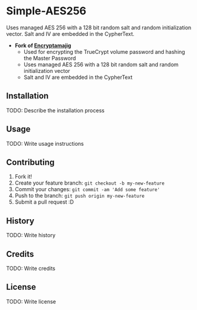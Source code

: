 # Simple-AES256
Uses managed AES 256 with a 128 bit random salt and random initialization vector. Salt and IV are embedded in the CypherText.

* **Fork of [Encryptamajig](https://github.com/jbubriski/Encryptamajig)**
  - Used for encrypting the TrueCrypt volume password and hashing the Master Password
  - Uses managed AES 256 with a 128 bit random salt and random initialization vector
  - Salt and IV are embedded in the CypherText

## Installation

TODO: Describe the installation process

## Usage

TODO: Write usage instructions

## Contributing

1. Fork it!
2. Create your feature branch: `git checkout -b my-new-feature`
3. Commit your changes: `git commit -am 'Add some feature'`
4. Push to the branch: `git push origin my-new-feature`
5. Submit a pull request :D

## History

TODO: Write history

## Credits

TODO: Write credits

## License

TODO: Write license
